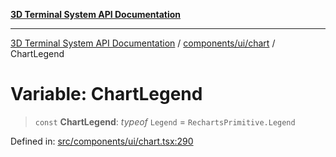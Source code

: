 [**3D Terminal System API Documentation**](../../../../README.md)

***

[3D Terminal System API Documentation](../../../../README.md) / [components/ui/chart](../README.md) / ChartLegend

# Variable: ChartLegend

> `const` **ChartLegend**: *typeof* `Legend` = `RechartsPrimitive.Legend`

Defined in: [src/components/ui/chart.tsx:290](https://github.com/Dicommunitas/ThreeJS_Terminal_3D/blob/7f008de5f667c67ad17e0952a263ff2bb1038f7c/src/components/ui/chart.tsx#L290)
